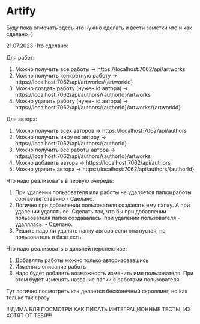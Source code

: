 # Artify

Буду пока отмечать здесь что нужно сделать и вести заметки что и как сделано=)

21.07.2023
Что сделано:

Для работ:

1. Можно получить все работы -> https://localhost:7062/api/artworks
2. Можно получить конкретную работу -> https://localhost:7062/api/artworks/{artworkId}
3. Можно создать работу (нужен id автора) -> https://localhost:7062/api/authors/{authorId}/artworks
4. Можно удалить работу (нужен id автора) -> https://localhost:7062/api/authors/{authorId}/artworks/{artworkId}

Для автора:

1. Можно получить всех авторов -> https://localhost:7062/api/authors
2. Можно получить инфу по автору -> https://localhost:7062/api/authors/{authorId}
3. Можно получить все работы автора -> https://localhost:7062/api/authors/{authorId}/artworks
4. Можно добавить автора -> https://localhost:7062/api/authors
5. Можно удалить автора -> https://localhost:7062/api/authors/{authorId}

Что надо реализовать в первую очередь:

1. При удалении пользователя или работы не удаляется папка/работы соответветственно - Сделано.
2. Логично при добавлении пользователя создавать ему папку. А при удалении удалять её.
   Сделать так, что бы при добавлении пользователя папка создавалась, при удалении пользователя - удалялась. - Сделано.
3. Решить надо ли удалять папку автора если она пустая, но пользователь в базе есть.

Что надо реализовать в дальней перспективе:

1. Добавлять работы можно только авторизовавшись
2. Изменять описание работы
3. Надо будет добавить возможность изменить имя пользователя. При этом будет изменять название папки с работами пользователя.

Тут логично посмотреть как делается бесконечный скроллинг, но как только так сразу

!!!ДИМА БЛЯ ПОСМОТРИ КАК ПИСАТЬ ИНТЕГРАЦИОННЫЕ ТЕСТЫ, ИХ ХОТЯТ ОТ ТЕБЯ!!!
